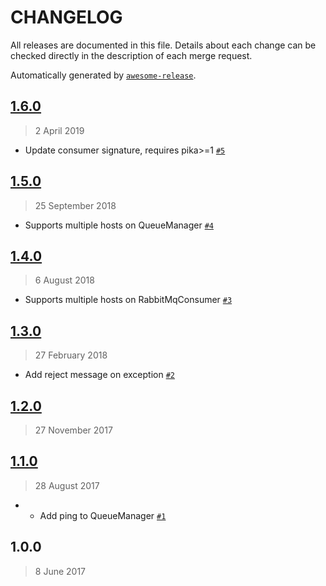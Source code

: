 CHANGELOG
=========

All releases are documented in this file.
Details about each change can be checked directly in the description of each merge request.

Automatically generated by [`awesome-release`](https://github.com/rbsdev/awesome-release).

## [1.6.0](https://github.com/rbsdev/py-queue-manager/compare/1.5.0...1.6.0)

> 2 April 2019

- Update consumer signature, requires pika>=1 [`#5`](https://github.com/rbsdev/py-queue-manager/pull/5)

## [1.5.0](https://github.com/rbsdev/py-queue-manager/compare/1.4.0...1.5.0)

> 25 September 2018

- Supports multiple hosts on QueueManager [`#4`](https://github.com/rbsdev/py-queue-manager/pull/4)

## [1.4.0](https://github.com/rbsdev/py-queue-manager/compare/1.3.0...1.4.0)

> 6 August 2018

- Supports multiple hosts on RabbitMqConsumer [`#3`](https://github.com/rbsdev/py-queue-manager/pull/3)

## [1.3.0](https://github.com/rbsdev/py-queue-manager/compare/1.2.0...1.3.0)

> 27 February 2018

- Add reject message on exception [`#2`](https://github.com/rbsdev/py-queue-manager/pull/2)

## [1.2.0](https://github.com/rbsdev/py-queue-manager/compare/1.1.0...1.2.0)

> 27 November 2017

## [1.1.0](https://github.com/rbsdev/py-queue-manager/compare/1.0.0...1.1.0)

> 28 August 2017

- * Add ping to QueueManager [`#1`](https://github.com/rbsdev/py-queue-manager/pull/1)

## 1.0.0

> 8 June 2017
